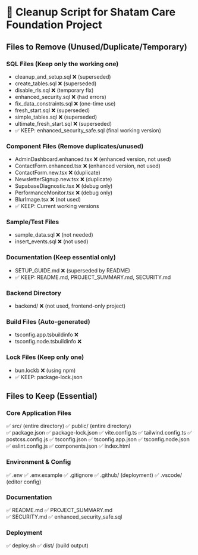 # 🧹 Cleanup Script for Shatam Care Foundation Project

## Files to Remove (Unused/Duplicate/Temporary)

### SQL Files (Keep only the working one)
- cleanup_and_setup.sql ❌ (superseded)
- create_tables.sql ❌ (superseded) 
- disable_rls.sql ❌ (temporary fix)
- enhanced_security.sql ❌ (had errors)
- fix_data_constraints.sql ❌ (one-time use)
- fresh_start.sql ❌ (superseded)
- simple_tables.sql ❌ (superseded)
- ultimate_fresh_start.sql ❌ (superseded)
- ✅ KEEP: enhanced_security_safe.sql (final working version)

### Component Files (Remove duplicates/unused)
- AdminDashboard.enhanced.tsx ❌ (enhanced version, not used)
- ContactForm.enhanced.tsx ❌ (enhanced version, not used)
- ContactForm.new.tsx ❌ (duplicate)
- NewsletterSignup.new.tsx ❌ (duplicate)
- SupabaseDiagnostic.tsx ❌ (debug only)
- PerformanceMonitor.tsx ❌ (debug only)
- BlurImage.tsx ❌ (not used)
- ✅ KEEP: Current working versions

### Sample/Test Files
- sample_data.sql ❌ (not needed)
- insert_events.sql ❌ (not used)

### Documentation (Keep essential only)
- SETUP_GUIDE.md ❌ (superseded by README)
- ✅ KEEP: README.md, PROJECT_SUMMARY.md, SECURITY.md

### Backend Directory
- backend/ ❌ (not used, frontend-only project)

### Build Files (Auto-generated)
- tsconfig.app.tsbuildinfo ❌
- tsconfig.node.tsbuildinfo ❌

### Lock Files (Keep only one)
- bun.lockb ❌ (using npm)
- ✅ KEEP: package-lock.json

## Files to Keep (Essential)

### Core Application Files
✅ src/ (entire directory)
✅ public/ (entire directory)  
✅ package.json
✅ package-lock.json
✅ vite.config.ts
✅ tailwind.config.ts
✅ postcss.config.js
✅ tsconfig.json
✅ tsconfig.app.json
✅ tsconfig.node.json
✅ eslint.config.js
✅ components.json
✅ index.html

### Environment & Config
✅ .env
✅ .env.example
✅ .gitignore
✅ .github/ (deployment)
✅ .vscode/ (editor config)

### Documentation
✅ README.md
✅ PROJECT_SUMMARY.md  
✅ SECURITY.md
✅ enhanced_security_safe.sql

### Deployment
✅ deploy.sh
✅ dist/ (build output)
